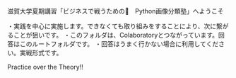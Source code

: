 滋賀大学夏期講習「ビジネスで戦うための　Python画像分類塾」へようこそ

・実践を中心に実施します。できなくても取り組みをすることにより、次に繋がることが狙いです。
・このフォルダは、Colaboratoryとつながっています。回答はこのルートフォルダです。
・回答はうまく行かない場合に利用してください。実戦形式です。

Practice over the Theory!!

